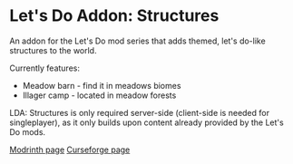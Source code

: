 # Let's Do Addon: Structures

An addon for the Let's Do mod series that adds themed, let's do-like structures to the world.

Currently features:
* Meadow barn - find it in meadows biomes
* Illager camp - located in meadow forests

LDA: Structures is only required server-side (client-side is needed for singleplayer), as it only builds upon content already provided by the Let's Do mods.

[Modrinth page](https://modrinth.com/datapack/lets-do-addon-structures)
[Curseforge page](https://www.curseforge.com/minecraft/mc-mods/lets-do-addon-structures)
